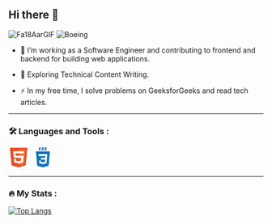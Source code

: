 ## Hi there 👋
![Fa18AarGIF](https://github.com/user-attachments/assets/b62e8095-e0f7-4dc1-a99c-20e1eb802699)
![Boeing](https://github.com/draganode/draganode/assets/boeing.svg)


- :telescope: I’m working as a Software Engineer and contributing to frontend and backend for building web applications.

- :seedling: Exploring Technical Content Writing.

- :zap: In my free time, I solve problems on GeeksforGeeks and read tech articles.
---

### :hammer_and_wrench: Languages and Tools :
<div>
  <img src="https://github.com/devicons/devicon/blob/master/icons/html5/html5-original.svg" title="HTML5" alt="HTML" width="40" height="40"/>&nbsp;
  <img src="https://github.com/devicons/devicon/blob/master/icons/css3/css3-plain-wordmark.svg"  title="CSS3" alt="CSS" width="40" height="40"/>&nbsp;
</div>

---

### :fire: My Stats :
[![Top Langs](https://github-readme-stats.vercel.app/api/top-langs/?username=draganode&theme=merko&langs_count=3)](https://github.com/anuraghazra/github-readme-stats)
